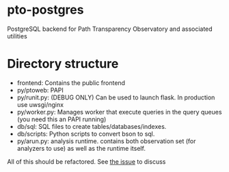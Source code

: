 # pto-postgres
PostgreSQL backend for Path Transparency Observatory and associated utilities

# Directory structure

* frontend: Contains the public frontend
* py/ptoweb: PAPI
* py/runit.py: (DEBUG ONLY) Can be used to launch flask. In production use uwsgi/nginx
* py/worker.py: Manages worker that execute queries in the query queues (you need this an PAPI running)
* db/sql: SQL files to create tables/databases/indexes.
* db/scripts: Python scripts to convert bson to sql.
* py/arun.py: analysis runtime. contains both observation set (for analyzers to use) as well as the runtime itself.

All of this should be refactored. See [the issue](https://github.com/mami-project/pto-postgres/issues/54) to discuss